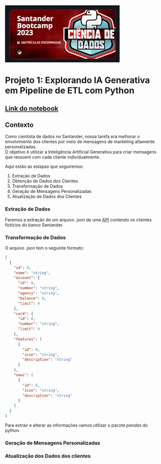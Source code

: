 ![logo](https://github.com/jeanmatheuss/SB-2023-python/blob/main/imgs/logo_bootcamp.jpeg?raw=true)

# **Projeto 1**: Explorando IA Generativa em Pipeline de ETL com Python

[Link do notebook]()
---

## Contexto
Como cientista de dados no Santander, nossa tarefa era melhorar o envolvimento dos clientes por meio de mensagens de marketing altamente personalizadas.    
O objetivo é utilizar  a Inteligência Artificial Generativa para criar mensagens que ressoem com cada cliente individualmente.

Aqui estão as estapas que seguiremos:
1. Extração de Dados
2. Obtenção de Dados  dos Clientes
3. Transformação de Dados
4. Geração de Mensagens Personalizadas
5. Atualização de Dados dos Clientes

### Extração de Dados
Faremos a extração de um arquivo .json de uma [API](https://sdw-2023-prd.up.railway.app/swagger-ui/index.html#/) contendo os clientes fictícios do banco Santander.

### Transformação de Dados
O arquivo .json  tem o seguinte formato:

```json
[
  {
    "id": 0,
    "name": "string",
    "account": {
      "id": 0,
      "number": "string",
      "agency": "string",
      "balance": 0,
      "limit": 0
    },
    "card": {
      "id": 0,
      "number": "string",
      "limit": 0
    },
    "features": [
      {
        "id": 0,
        "icon": "string",
        "description": "string"
      }
    ],
    "news": [
      {
        "id": 0,
        "icon": "string",
        "description": "string"
      }
    ]
  }
]

```
Para extrair e alterar as informações vamos utilizar o pacote *pandas* do python.

### Geração de Mensagens Personalizadas

### Atualização dos Dados dos clientes



